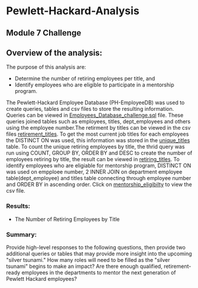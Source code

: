 # Pewlett-Hackard-Analysis
## Module 7 Challenge 

## Overview of the analysis: 
The purpose of this analysis are:
- Determine the number of retiring employees per title, and 
- Identify employees who are eligible to participate in a mentorship program.

The Pewlett-Hackard Employee Database (PH-EmployeeDB) was used to create queries, tables and csv files to store the resulting information. Queries can be viewed in [Employees_Database_challenge.sql](https://github.com/JaredTMurray/Pewlett-Hackard-Analysis/blob/main/Employee_Database_challenge.sql) file. These queries joined tables such as employees, titles, dept_employees and others using the employee number.The retirment by titles can be viewed in the csv files [retirement_titles](https://github.com/JaredTMurray/Pewlett-Hackard-Analysis/blob/main/retirement_titles.csv). To get the most current job titles for each employees the DISTINCT ON was used, this information was stored in the [unique_titles](https://github.com/JaredTMurray/Pewlett-Hackard-Analysis/blob/main/unique_titles.csv) table. To count the unique retiring employees by title, the thrid query was run using COUNT, GROUP BY, ORDER BY and DESC to create the number of employees retiring by title, the result can be viewed in [retiring_titles](https://github.com/JaredTMurray/Pewlett-Hackard-Analysis/blob/main/retiring_titles.csv). To identify employees who are eligiable for mentorship program, DISTINCT ON was used on empploee number, 2 INNER JOIN on department employee table(dept_employee) and titles table connecting through employee number and ORDER BY in ascending order. Click on [mentorship_eligibilty](https://github.com/JaredTMurray/Pewlett-Hackard-Analysis/blob/main/mentorship_eligibility.csv) to view the csv file.   

### Results: 
- The Number of Retiring Employees by Title

### Summary: 
Provide high-level responses to the following questions, then provide two additional queries or tables that may provide more insight into the upcoming "silver tsunami."
How many roles will need to be filled as the "silver tsunami" begins to make an impact?
Are there enough qualified, retirement-ready employees in the departments to mentor the next generation of Pewlett Hackard employees?
